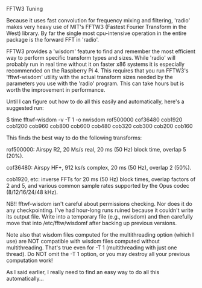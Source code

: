 FFTW3 Tuning

Because it uses fast convolution for frequency mixing and filtering,
'radio' makes very heavy use of MIT's FFTW3 (Fastest Fourier Transform
in the West) library. By far the single most cpu-intensive operation
in the entire package is the forward FFT in 'radio'.

FFTW3 provides a 'wisdom' feature to find and remember the most
efficient way to perform specific transform types and sizes.  While
'radio' will probably run in real time without it on faster x86
systems it is especially recommended on the Raspberry Pi 4. This
requires that you run FFTW3's 'fftwf-wisdom' utility with the actual
transform sizes needed by the parameters you use with the 'radio'
program. This can take hours but is worth the improvement in
performance.

Until I can figure out how to do all this easily and automatically,
here's a suggested run:

$ time fftwf-wisdom -v -T 1 -o nwisdom rof500000 cof36480 cob1920 cob1200 cob960 cob800 cob600 cob480 cob320 cob300 cob200 cob160

This finds the best way to do the following transforms:

rof500000: Airspy R2, 20 Ms/s real, 20 ms (50 Hz) block time, overlap 5 (20%).

cof36480: Airspy HF+, 912 ks/s complex, 20 ms (50 Hz), overlap 2 (50%).

cob1920, etc: inverse FFTs for 20 ms (50 Hz) block times, overlap
factors of 2 and 5, and various common sample rates supported by the
Opus codec (8/12/16/24/48 kHz).

NB!! fftwf-wisdom isn't careful about permissions checking. Nor does it
do any checkpointing. I've had hour-long runs ruined because it
couldn't write its output file. Write into a temporary file (e.g.,
nwisdom) and then carefully move that into /etc/fftw/wisdomf after
backing up previous versions.

Note also that wisdom files computed for the multithreading option
(which I use) are NOT compatible with wisdom files computed without
multithreading. That's true even for -T 1 (multithreading with just
one thread). Do NOT omit the -T 1 option, or you may destroy all your
previous computation work!

As I said earlier, I really need to find an easy way to do all this
automatically...

